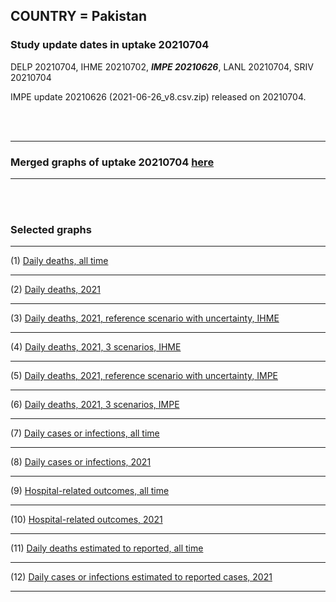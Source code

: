 ## COUNTRY = Pakistan 

### Study update dates in uptake 20210704

DELP 20210704, IHME 20210702, **_IMPE 20210626_**, LANL 20210704, SRIV 20210704

IMPE update 20210626 (2021-06-26_v8.csv.zip) released on 20210704.


<br/><br/>
****

### Merged graphs of uptake 20210704 [here](https://github.com/pourmalek/covir2/blob/main/ADAPTATIONS_EXAMPLES/Pakistan_%2020210704/20210704/graphs%20merged%2020210704.pdf)
    
<div dir="ltr">

****

<br/><br/>


### Selected graphs

****

(1) [Daily deaths, all time](https://github.com/pourmalek/covir2/blob/main/ADAPTATIONS_EXAMPLES/Pakistan_%2020210704/20210704/output/merge/graph%2011%20COVID-19%20daily%20deaths%2C%20Afghanistan%2C%20reference%20scenarios%2C%20all%20time.pdf)


****

(2) [Daily deaths, 2021](https://github.com/pourmalek/covir2/blob/main/ADAPTATIONS_EXAMPLES/Pakistan_%2020210704/20210704/output/merge/graph%2012%20COVID-19%20daily%20deaths%2C%20Afghanistan%2C%20reference%20scenarios.pdf)


****

(3) [Daily deaths, 2021, reference scenario with uncertainty, IHME](https://github.com/pourmalek/covir2/blob/main/ADAPTATIONS_EXAMPLES/Pakistan_%2020210704/20210704/output/merge/graph%2014%20COVID-19%20daily%20deaths%2C%20Afghanistan%2C%20reference%20scenario%20with%20uncertainty%2C%20IHME.pdf)


****

(4) [Daily deaths, 2021, 3 scenarios, IHME](https://github.com/pourmalek/covir2/blob/main/ADAPTATIONS_EXAMPLES/Pakistan_%2020210704/20210704/output/merge/graph%2015%20COVID-19%20daily%20deaths%2C%20Afghanistan%2C%203%20scenarios%2C%20IHME.pdf)


****

(5) [Daily deaths, 2021, reference scenario with uncertainty, IMPE](https://github.com/pourmalek/covir2/blob/main/ADAPTATIONS_EXAMPLES/Pakistan_%2020210704/20210704/output/merge/graph%2016%20COVID-19%20daily%20deaths%2C%20Afghanistan%2C%20reference%20scenario%20with%20uncertainty%2C%20IMPE.pdf)


****

(6) [Daily deaths, 2021, 3 scenarios, IMPE](https://github.com/pourmalek/covir2/blob/main/ADAPTATIONS_EXAMPLES/Pakistan_%2020210704/20210704/output/merge/graph%2017%20COVID-19%20daily%20deaths%2C%20Afghanistan%2C%203%20scenarios%2C%20IMPE.pdf)


****

(7) [Daily cases or infections, all time](https://github.com/pourmalek/covir2/blob/main/ADAPTATIONS_EXAMPLES/Pakistan_%2020210704/20210704/output/merge/graph%2021%20COVID-19%20daily%20cases%2C%20Afghanistan%2C%20reference%20scenarios%2C%20all%20time.pdf)

  
****

(8) [Daily cases or infections, 2021](https://github.com/pourmalek/covir2/blob/main/ADAPTATIONS_EXAMPLES/Pakistan_%2020210704/20210704/output/merge/graph%2022%20COVID-19%20daily%20cases%2C%20Afghanistan%2C%20reference%20scenarios.pdf)

  
****

(9) [Hospital-related outcomes, all time](https://github.com/pourmalek/covir2/blob/main/ADAPTATIONS_EXAMPLES/Pakistan_%2020210704/20210704/output/merge/graph%2071%20COVID-19%20hospital-related%20outcomes%2C%20all%20time.pdf)


****

(10) [Hospital-related outcomes, 2021](https://github.com/pourmalek/covir2/blob/main/ADAPTATIONS_EXAMPLES/Pakistan_%2020210704/20210704/output/merge/graph%2072%20COVID-19%20hospital-related%20outcomes%2C%20wo%20extremes%2C%202021.pdf)


****

(11) [Daily deaths estimated to reported, all time](https://github.com/pourmalek/covir2/blob/main/ADAPTATIONS_EXAMPLES/Pakistan_%2020210704/20210704/output/merge/graph%2091%20COVID-19%20daily%20deaths%20estimated%20to%20reported%2C%20Afghanistan%2C%20reference%20scenarios%2C%20all%20time.pdf)

  
****

(12) [Daily cases or infections estimated to reported cases, 2021](https://github.com/pourmalek/covir2/blob/main/ADAPTATIONS_EXAMPLES/Pakistan_%2020210704/20210704/output/merge/graph%2094%20COVID-19%20daily%20cases%20estimated%20to%20reported%2C%20Afghanistan%2C%20reference%20scenarios.pdf) 

  
****
